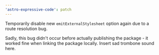 ```yaml
---
'astro-expressive-code': patch
---
```


Temporarily disable new `emitExternalStylesheet` option again due to a route resolution bug.

Sadly, this bug didn't occur before actually publishing the package - it worked fine when linking the package locally. Insert sad trombone sound here.
